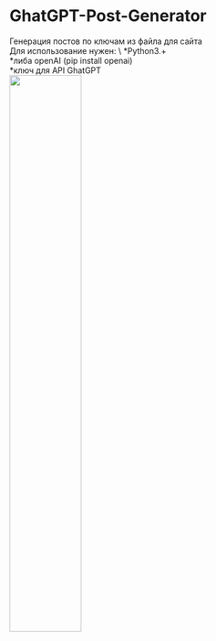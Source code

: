# GhatGPT-Post-Generator
Генерация постов по ключам из файла для сайта\
Для использование нужен: \ 
 *Python3.+\
 *либа openAI (pip install openai)\
 *ключ для API GhatGPT\
[<img src="https://img.youtube.com/vi/qRBPiieHwYg/maxresdefault.jpg" width="50%">](https://youtu.be/qRBPiieHwYg)

